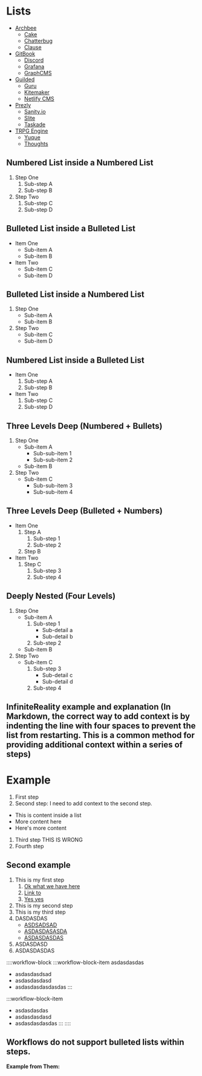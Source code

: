 # Lists

- [Archbee](https://archbee.io)
  - [Cake](https://www.cake.co/)
  - [Chatterbug](https://chatterbug.com)
  - [Clause](https://clause.io)
- [GitBook](https://www.gitbook.com/)
  - [Discord](https://discord.com/)
  - [Grafana](https://grafana.com)
  - [GraphCMS](https://graphcms.com)
- [Guilded](https://www.guilded.gg)
  - [Guru](https://www.getguru.com/)
  - [Kitemaker](https://kitemaker.co)
  - [Netlify CMS](https://www.netlifycms.org)
- [Prezly](https://www.prezly.com/)
  - [Sanity.io](https://www.sanity.io)
  - [Slite](https://slite.com)
  - [Taskade](https://www.taskade.com/)
- [TRPG Engine](https://trpg.moonrailgun.com)
  - [Yuque](https://www.yuque.com/)
  - [Thoughts](https://thoughts.teambition.com)

## Numbered List inside a Numbered List

1. Step One
   1. Sub-step A
   2. Sub-step B
2. Step Two
   1. Sub-step C
   2. Sub-step D

## Bulleted List inside a Bulleted List

- Item One
  - Sub-item A
  - Sub-item B
- Item Two
  - Sub-item C
  - Sub-item D

## Bulleted List inside a Numbered List

1. Step One
   - Sub-item A
   - Sub-item B
2. Step Two
   - Sub-item C
   - Sub-item D

## Numbered List inside a Bulleted List

- Item One
  1. Sub-step A
  2. Sub-step B
- Item Two
  1. Sub-step C
  2. Sub-step D

## Three Levels Deep (Numbered + Bullets)

1. Step One
   - Sub-item A
     - Sub-sub-item 1
     - Sub-sub-item 2
   - Sub-item B
2. Step Two
   - Sub-item C
     - Sub-sub-item 3
     - Sub-sub-item 4

## Three Levels Deep (Bulleted + Numbers)

- Item One
  1. Step A
     1. Sub-step 1
     2. Sub-step 2
  2. Step B
- Item Two
  1. Step C
     1. Sub-step 3
     2. Sub-step 4

## Deeply Nested (Four Levels)

1. Step One
   - Sub-item A
     1. Sub-step 1
        - Sub-detail a
        - Sub-detail b
     2. Sub-step 2
   - Sub-item B
2. Step Two
   - Sub-item C
     1. Sub-step 3
        - Sub-detail c
        - Sub-detail d
     2. Sub-step 4

## InfiniteReality example and explanation (In Markdown, the correct way to add context is by indenting the line with four spaces to prevent the list from restarting. This is a common method for providing additional context within a series of steps)

# Example

1. First step
2. Second step:
   I need to add context to the second step.

- This is content inside a list
- More content here
- Here's more content

1. Third step
   THIS IS WRONG
2. Fourth step

## Second example

1. This is my first step
   1. <a href="https://google.com" target="_blank">Ok what we have here</a>
   2. <a href="https://google.com" target="_blank">Link to</a>
   3. <a href="https://archbee.com" target="_blank">Yes yes</a>
2. This is my second step
3. This is my third step
4. DASDASDAS
   - <a href="https://ARCHBEE.COM" target="_blank">ASDSADSAD</a>
   - <a href="https://google.com" target="_blank">ASDASDASASDA</a>
   - <a href="https://facebook.com" target="_blank">ASDASDASDAS</a>
5. ASDASDASD
6. ASDASDASDAS



::::workflow-block
:::workflow-block-item
asdasdasdas

- asdasdasdsad
- asdasdasdasd
- asdasdasdasdasdas
:::

:::workflow-block-item
- asdasdasdas
- asdasdasdasd
- asdasdasdasdas
:::
::::

## Workflows do not support bulleted lists within steps.

**Example from Them:**



